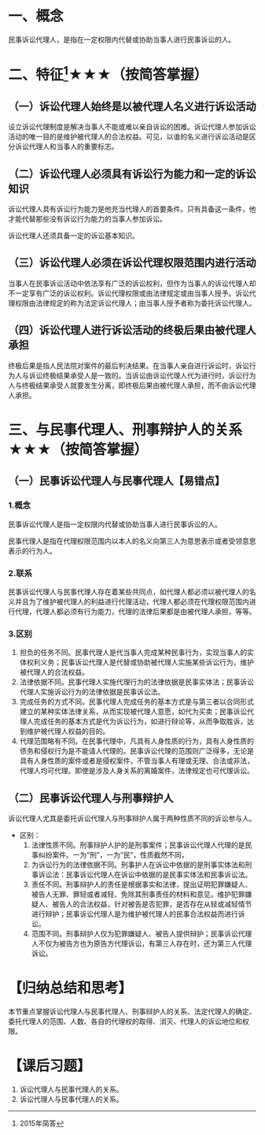 # 一、概念
民事诉讼代理人，是指在一定权限内代替或协助当事人进行民事诉讼的人。
# 二、特征[^1]★★★（按简答掌握）
## （一）诉讼代理人始终是以被代理人名义进行诉讼活动
设立诉讼代理制度是解决当事人不能或难以亲自诉讼的困难。诉讼代理人参加诉讼活动的唯一目的是维护被代理人的合法权益。可见，以谁的名义进行诉讼活动是区分诉讼代理人和当事人的重要标志。
## （二）诉讼代理人必须具有诉讼行为能力和一定的诉讼知识
诉讼代理人具有诉讼行为能力是他充当代理人的首要条件。只有具备这一条件，他才能代替那些没有诉讼行为能力的当事人参加诉讼。

诉讼代理人还须具备一定的诉讼基本知识。
## （三）诉讼代理人必须在诉讼代理权限范围内进行活动
当事人在民事诉讼活动中依法享有广泛的诉讼权利，但作为当事人的诉讼代理人却不一定享有广泛的诉讼权利。诉讼代理权限或由法律规定或由当事人授予。诉讼代理权限由法律规定的称为法定诉讼代理人；由当事人授予者称为委托诉讼代理人。
## （四）诉讼代理人进行诉讼活动的终极后果由被代理人承担
终极后果是指人民法院对案件的最后判决结果。在当事人亲自进行诉讼时，诉讼行为人与诉讼终极结果承受人是一致的。当诉讼由诉讼代理人代为进行时，诉讼行为人与终极结果承受人就要发生分离，即终极后果由被代理人承担，而不由诉讼代理人承担。
# 三、与民事代理人、刑事辩护人的关系★★★（按简答掌握）
## （一）民事诉讼代理人与民事代理人【易错点】
### 1.概念
民事诉讼代理人是指一定权限内代替或协助当事人进行民事诉讼的人。

民事代理人是指在代理权限范围内以本人的名义向第三人为意思表示或者受领意思表示的行为人。
### 2.联系
民事诉讼代理人与民事代理人存在着某些共同点，如代理人都必须以被代理人的名义并且为了维护被代理人的利益进行代理活动，代理人都必须在代理权限范围内进行代理，代理人都必须有行为能力，代理的法律后果都是由被代理人承担，等等。
### 3.区别
1. 担负的任务不同。民事代理人是代当事人完成某种民事行为，实现当事人的实体权利义务；民事诉讼代理人是代替或协助被代理人实施某些诉讼行为，维护被代理人的合法权益。
2. 法律依据不同。民事代理人实施代理行为的法律依据是民事实体法；民事诉讼代理人实施诉讼行为的法律依据是民事诉讼法。
3. 完成任务的方式不同。民事代理人完成任务的基本方式是与第三者以合同形式建立的某种实体法律关系，从而实现被代理人意愿，如代为买卖；民事诉讼代理人完成任务的基本方式是代为诉讼行为，如进行辩论等，从而争取胜诉，达到维护被代理人权益的目的。
4. 代理范围略有不同。在民事代理中，凡具有人身性质的行为，具有人身性质的债务和侵权行为是不能请人代理的。民事诉讼代理的范围则广泛得多，无论是具有人身性质的案件或者是侵权案件，不管当事人有理或无理、合法或非法，代理人均可代理。即使是涉及人身关系的离婚案件，法律规定也可代理诉讼。
## （二）民事诉讼代理人与刑事辩护人
诉讼代理人尤其是委托诉讼代理人与刑事辩护人属于两种性质不同的诉讼参与人。

- 区别：
	1. 法律性质不同。刑事辩护人护的是刑事案件；民事诉讼代理人代理的是民事纠纷案件。一为“刑”，一为“民”，性质截然不同，
	2. 为诉讼行为的法律依据不同。刑事护人在诉讼中依据的是刑事实体法和刑事诉讼法：民事诉讼代理人在诉讼中依据的是民事实体法和民事诉讼法。
	3. 责任不同。刑事辩护人的责任是根据事实和法律，提出证明犯罪嫌疑人、被告人无罪、罪轻或者减轻、免除其刑事责任的材料和意见，维护犯罪嫌疑人、被告人的合法权益，针对被告是否犯罪，是否存在从轻或减轻情节进行辩护；民事诉讼代理人是为维护被代理人的民事合法权益而进行诉讼。
	4. 范围不同。刑事辩护人仅为犯罪嫌疑人、被告人提供辩护；民事诉讼代理人不仅为被告方也为原告方代理诉讼，有第三人存在时，还为第三人代理诉讼。
# 【归纳总结和思考】
本节重点掌握诉讼代理人与民事代理人、刑事辩护人的关系、法定代理人的确定、委托代理人的范围、人数、各自的代理权的取得、消灭、代理人的诉讼地位和权限。
# 【课后习题】
1. 诉讼代理人与民事代理人的关系。
2. 诉讼代理人与民事代理人的关系。

[^1]:2015年简答